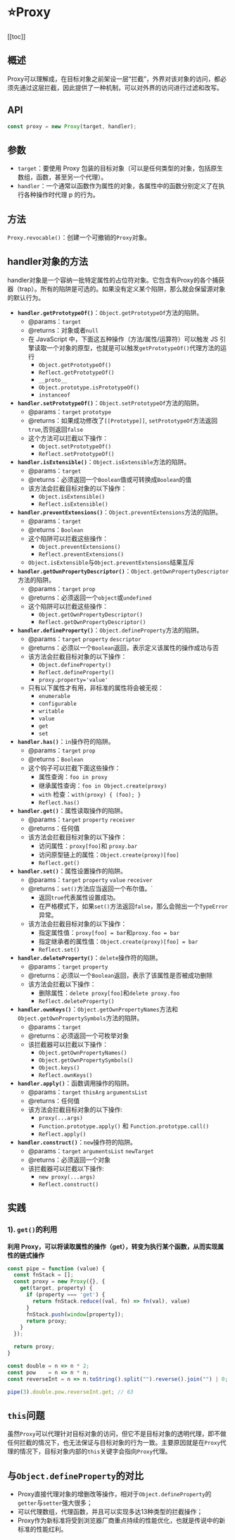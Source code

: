 # :star:Proxy
[[toc]]
## 概述
Proxy可以理解成，在目标对象之前架设一层“拦截”，外界对该对象的访问，都必须先通过这层拦截，因此提供了一种机制，可以对外界的访问进行过滤和改写。

## API
```js
const proxy = new Proxy(target, handler);
```

## 参数
* `target`：要使用 Proxy 包装的目标对象（可以是任何类型的对象，包括原生数组，函数，甚至另一个代理）。
* `handler`：一个通常以函数作为属性的对象，各属性中的函数分别定义了在执行各种操作时代理 p 的行为。

## 方法
`Proxy.revocable()`：创建一个可撤销的`Proxy`对象。

## handler对象的方法
handler对象是一个容纳一批特定属性的占位符对象。它包含有Proxy的各个捕获器（trap）。所有的陷阱是可选的。如果没有定义某个陷阱，那么就会保留源对象的默认行为。
* **`handler.getPrototypeOf()`**：`Object.getPrototypeOf`方法的陷阱。
    * @params：`target`
    * @returns：对象或者`null`
    * 在 JavaScript 中，下面这五种操作（方法/属性/运算符）可以触发 JS 引擎读取一个对象的原型，也就是可以触发`getPrototypeOf()`代理方法的运行
        * `Object.getPrototypeOf()`
        * `Reflect.getPrototypeOf()`
        * `__proto__`
        * `Object.prototype.isPrototypeOf()`
        * `instanceof`
* **`handler.setPrototypeOf()`**：`Object.setPrototypeOf`方法的陷阱。
    * @params：`target` `prototype`
    * @returns：如果成功修改了`[[Prototype]]`, `setPrototypeOf`方法返回`true`,否则返回`false`
    * 这个方法可以拦截以下操作：
        * `Object.setPrototypeOf()`
        * `Reflect.setPrototypeOf()`
* **`handler.isExtensible()`**：`Object.isExtensible`方法的陷阱。
    * @params：`target`
    * @returns：必须返回一个`Boolean`值或可转换成`Boolean`的值
    * 该方法会拦截目标对象的以下操作：
        * `Object.isExtensible()`
        * `Reflect.isExtensible()`
* **`handler.preventExtensions()`**：`Object.preventExtensions`方法的陷阱。
    * @params：`target`
    * @returns：`Boolean`
    * 这个陷阱可以拦截这些操作：
        * `Object.preventExtensions()`
        * `Reflect.preventExtensions()`
    * `Object.isExtensible`与`Object.preventExtensions`结果互斥
* **`handler.getOwnPropertyDescriptor()`**：`Object.getOwnPropertyDescriptor`方法的陷阱。
    * @params：`target` `prop`
    * @returns：必须返回一个`object`或`undefined`
    * 这个陷阱可以拦截这些操作：
        * `Object.getOwnPropertyDescriptor()`
        * `Reflect.getOwnPropertyDescriptor()`
* **`handler.defineProperty()`**：`Object.defineProperty`方法的陷阱。
    * @params：`target` `property` `descriptor`
    * @returns：必须以一个`Boolean`返回，表示定义该属性的操作成功与否
    * 该方法会拦截目标对象的以下操作：
        * `Object.defineProperty()`
        * `Reflect.defineProperty()`
        * `proxy.property='value'`
    * 只有以下属性才有用，非标准的属性将会被无视：
        * `enumerable`
        * `configurable`
        * `writable`
        * `value`
        * `get`
        * `set`
* **`handler.has()`**：`in`操作符的陷阱。
    * @params：`target` `prop`
    * @returns：`Boolean`
    * 这个钩子可以拦截下面这些操作：
        * 属性查询：`foo in proxy`
        * 继承属性查询：`foo in Object.create(proxy)`
        * `with` 检查：`with(proxy) { (foo); }`
        * `Reflect.has()`
* **`handler.get()`**：属性读取操作的陷阱。
    * @params：`target` `property` `receiver`
    * @returns：任何值
    * 该方法会拦截目标对象的以下操作：
        * 访问属性：`proxy[foo]`和 `proxy.bar`
        * 访问原型链上的属性：`Object.create(proxy)[foo]`
        * `Reflect.get()`
* **`handler.set()`**：属性设置操作的陷阱。
    * @params：`target` `property` `value` `receiver`
    * @returns：`set()`方法应当返回一个布尔值。`
        * 返回`true`代表属性设置成功。
        * 在严格模式下，如果`set()`方法返回`false`，那么会抛出一个`TypeError`异常。
    * 该方法会拦截目标对象的以下操作：
        * 指定属性值：`proxy[foo] = bar`和`proxy.foo = bar`
        * 指定继承者的属性值：`Object.create(proxy)[foo] = bar`
        * `Reflect.set()`
* **`handler.deleteProperty()`**：`delete`操作符的陷阱。
    * @params：`target` `property`
    * @returns：必须以一个`Boolean`返回，表示了该属性是否被成功删除
    * 该方法会拦截以下操作：
        * 删除属性：`delete proxy[foo]`和`delete proxy.foo`
        * `Reflect.deleteProperty()`
* **`handler.ownKeys()`**：`Object.getOwnPropertyNames`方法和`Object.getOwnPropertySymbols`方法的陷阱。
    * @params：`target`
    * @returns：必须返回一个可枚举对象
    * 该拦截器可以拦截以下操作：
        * `Object.getOwnPropertyNames()`
        * `Object.getOwnPropertySymbols()`
        * `Object.keys()`
        * `Reflect.ownKeys()`
* **`handler.apply()`**：函数调用操作的陷阱。
    * @params：`target` `thisArg` `argumentsList`
    * @returns：任何值
    * 该方法会拦截目标对象的以下操作:
        * `proxy(...args)`
        * `Function.prototype.apply()` 和 `Function.prototype.call()`
        * `Reflect.apply()`
* **`handler.construct()`**：`new`操作符的陷阱。
    * @params：`target` `argumentsList` `newTarget`
    * @returns：必须返回一个对象
    * 该拦截器可以拦截以下操作:
        * `new proxy(...args)`
        * `Reflect.construct()`

## 实践
### 1). `get()`的利用
**利用 Proxy，可以将读取属性的操作（get），转变为执行某个函数，从而实现属性的链式操作**
```js
const pipe = function (value) {
  const fnStack = [];
  const proxy = new Proxy({}, {
    get(target, property) {
      if (property === 'get') {
        return fnStack.reduce((val, fn) => fn(val), value)
      }
      fnStack.push(window[property]);
      return proxy;
    }
  });

  return proxy;
}

const double = n => n * 2;
const pow    = n => n * n;
const reverseInt = n => n.toString().split("").reverse().join("") | 0;

pipe(3).double.pow.reverseInt.get; // 63
```

## `this`问题
虽然`Proxy`可以代理针对目标对象的访问，但它不是目标对象的透明代理，即不做任何拦截的情况下，也无法保证与目标对象的行为一致。主要原因就是在`Proxy`代理的情况下，目标对象内部的`this`关键字会指向`Proxy`代理。

## 与`Object.defineProperty`的对比
* Proxy直接代理对象的增删改等操作，相对于`Object.defineProperty`的`getter`与`setter`强大很多；
* 可以代理数组，代理函数，并且可以实现多达13种类型的拦截操作；
* Proxy作为新标准将受到浏览器厂商重点持续的性能优化，也就是传说中的新标准的性能红利。
